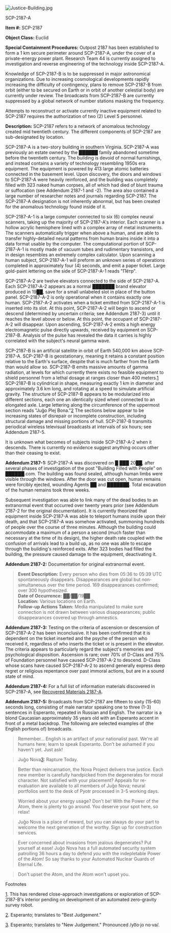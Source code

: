 ![Justice-Building.jpg](http://scp-wiki.wdfiles.com/local--files/scp-2187/Justice-Building.jpg)

SCP-2187-A

**Item #:** SCP-2187

**Object Class:** Euclid

**Special Containment Procedures:** Outpost 2187 has been established to form a 1 km secure perimeter around SCP-2187-A, under the cover of a private-energy power plant. Research Team 44 is currently assigned to investigation and reverse engineering of the technology inside SCP-2187-A.

Knowledge of SCP-2187-B is to be suppressed in major astronomical organizations. Due to increasing cosmological developments rapidly increasing the difficulty of contingency, plans to remove SCP-2187-B from orbit (either to be secured on Earth or in orbit of another celestial body) are currently under review. The broadcasts from SCP-2187-B are currently suppressed by a global network of number stations masking the frequency.

Attempts to reconstruct or activate currently inactive equipment related to SCP-2187 requires the authorization of two (2) Level 5 personnel.

**Description:** SCP-2187 refers to a network of anomalous technology created mid twentieth century. The different components of SCP-2187 are sub-designated by location.

SCP-2187-A is a two-story building in southern Virginia. SCP-2187-A was previously an estate owned by the ██████ family abandoned sometime before the twentieth century. The building is devoid of normal furnishings, and instead contains a variety of technology resembling 1950s era equipment. The equipment is powered by 413 large atomic batteries connected in the basement level. Upon discovery, the doors and windows to SCP-2187-A were heavily reinforced, and the building was completely filled with 323 naked human corpses, all of which had died of blunt trauma or suffocation (see Addendum 2187-1 and -2). The area also contained a large number of researcher notes and journals regarding SCP-2187. The SCP-2187-A designation is not inherently abnormal, but has been created for the anomalous technology found inside of it.

SCP-2187-A-1 is a large computer connected to six (6) complex neural scanners, taking up the majority of SCP-2187-A's interior. Each scanner is a hollow acrylic hemisphere lined with a complex array of metal instruments. The scanners automatically trigger when above a human, and are able to transfer highly-detailed neural patterns from human brains inside it into a data format usable by the computer. The computational portion of SCP-2187-A-1 is mostly made of vacuum tubes and rudimentary transistors, and in design resembles an extremely complex calculator. Upon scanning a human subject, SCP-2187-A-1 will preform an unknown series of operations completed in approximately four (4) seconds, and emit a paper ticket. Large gold-paint lettering on the side of SCP-2187-A-1 reads "Пётр".

SCP-2187-A-2 are twelve elevators connected to the side of SCP-2187-A. Each SCP-2187-A-2 appears as a normal ███████ brand elevator produced in 19██, save for a small unlabeled slot in place of the button panel. SCP-2187-A-2 is only operational when it contains exactly one human. SCP-2187-A-2 activates when a ticket emitted from SCP-2187-A-1 is inserted into its slot. At this point, SCP-2187-A-2 will begin to ascend or descend (determined by uncertain criteria; see Addendum 2187-3) until it reaches the level above or below. At this point, the occupant of SCP-2187-A-2 will disappear. Upon ascending, SCP-2187-A-2 emits a high energy electromagnetic pulse directly upwards, received by equipment on SCP-2187-B. Analysis of the pulse has revealed the data it carries is highly correlated with the subject's neural gamma wave.

SCP-2187-B is an artificial satellite in orbit of Earth 540,000 km above SCP-2187-A. SCP-2187-B is geostationary, meaning it retains a constant position relative to the Earth's surface, despite that is much farther from the Earth than would allow so. SCP-2187-B emits massive amounts of gamma radiation, at levels for which currently there exists no feasible equipment to shield personnel from a lethal dosage at ranges closer than 400 meters.[1](javascript:;) SCP-2187-B is cylindrical in shape, measuring exactly 1 km in diameter and approximately 3.6 km long, and rotating at a speed to simulate artificial gravity. The structure of SCP-2187-B appears to be modularized into different sections, each one an identically sized wheel connected to an elongated axle. Large lettering along the circumference of the uppermost section reads "Juĝo Plej Bona."[2](javascript:;) The sections below appear to be increasing states of disrepair or incomplete construction, including structural damage and missing portions of hull. SCP-2187-B transmits periodical wireless televisual broadcasts at intervals of six hours; see Addendum 2187-5.

It is unknown what becomes of subjects inside SCP-2187-A-2 when it descends. There is currently no evidence suggest anything occurs other than their ceasing to exist.

**Addendum 2187-1:** SCP-2187-A was discovered on █ ███ 20██, after several phases of investigation of the post "Building Filled with People" on ██████.com. The building was found sealed, although human limbs were visible through the windows. After the door was cut open, human remains were forcibly ejected, wounding Agents ██ and ███████. Total excavation of the human remains took three weeks.

Subsequent investigation was able to link many of the dead bodies to an extranormal event that occurred over twenty years prior (see Addendum 2187-2 for the original documentation). It is currently theorized that equipment inside SCP-2187-A was able to teleport humans inside upon their death, and that SCP-2187-A was somehow activated, summoning hundreds of people over the course of three minutes. Although the building could accommodate a maximum of a person a second (much faster than necessary at the time of its design), the higher death rate coupled with the confusion of arrivals lead to a build up, as no one was able to escape through the building's reinforced exits. After 323 bodies had filled the building, the pressure caused damage to the equipment, deactivating it.

**Addendum 2187-2:** Documentation for original extranormal event.

> **Event Description:** Every person who dies from 05:36 to 05:39 UTC spontaneously disappears. Disappearances are global but non-simultaneous over the time period. 169 disappearances confirmed; over 300 hypothesized.  
> **Date of Occurrence:** ██/██/19██  
> **Location:** Various locations on Earth.  
>  **Follow-up Actions Taken:** Media manipulated to make sure connection is not drawn between various disappearances; public disappearances covered up through amnestics.

**Addendum 2187-3:** Testing on the criteria of ascension or descension of SCP-2187-A-2 has been inconclusive. It has been confirmed that it is dependent on the ticket inserted and the psyche of the person who received it, regardless of who inserts the ticket or is present in the elevator. The criteria appears to particularly regard the subject's memories and psychological disposition. Ascension is rare; over 70% of D-Class and 75% of Foundation personnel have caused SCP-2187-A-2 to descend. D-Class whose scans have caused SCP-2187-A-2 to ascend generally express deep regret or religious repentance over past immoral actions, but are in a sound state of mind.

**Addendum 2187-4:** For a full list of information materials discovered in SCP-2187-A, see [Recovered Materials 2187-A](/recoveredmaterials2187-a).

**Addendum 2187-5:** Broadcasts from SCP-2187 are fifteen to sixty (15-60) seconds long, consisting of male narrator speaking one to three (1-3) sentences in Esperanto, repeated in Russian and English. The narrator is a blond Caucasian approximately 35 years old with an Esperanto accent in front of a metal backdrop. The following are selected examples of (the English portions of) broadcasts.

> Remember… English is an artifact of _your_ nationalist past. We're all humans here; learn to speak Esperanto. Don't be ashamed if you haven't yet. Just ask!

> Juĝo Nova[3](javascript:;): Rapture Today.

> Better than reincarnation, the Nova Project delivers true justice. Each new member is carefully handpicked from the degenerates for moral character. Not satisfied with your placement? Appeals for re-evaluation are available to all members of Juĝo Nova; neural portfolios sent to the desk of Pyotr processed in 3-5 working days.

> Worried about your energy usage? Don't be! With the Power of the Atom, there is plenty to go around. You deserve your spot here, so relax!

> Juĝo Nova is a place of reward, but you can always do your part to welcome the next generation of the worthy. Sign up for construction services.

> Ever concerned about invasions from jealous degenerates? Put yourself at ease! Juĝo Nova has a full automated security system patrolling 36 hours a day to defend _you_ with the indepletable Power of the Atom! So say thanks to your Automated Nuclear Guards of Eternal Life.

> Don't upset the Atom, and the Atom won't upset you.

Footnotes

[1](javascript:;). This has rendered close-approach investigations or exploration of SCP-2187-B's interior pending on development of an automated zero-gravity survey robot.

[2](javascript:;). Esperanto; translates to "Best Judgement."

[3](javascript:;). Esperanto; translates to "New Judgement." Pronounced /yo͞o·jo no·va/.